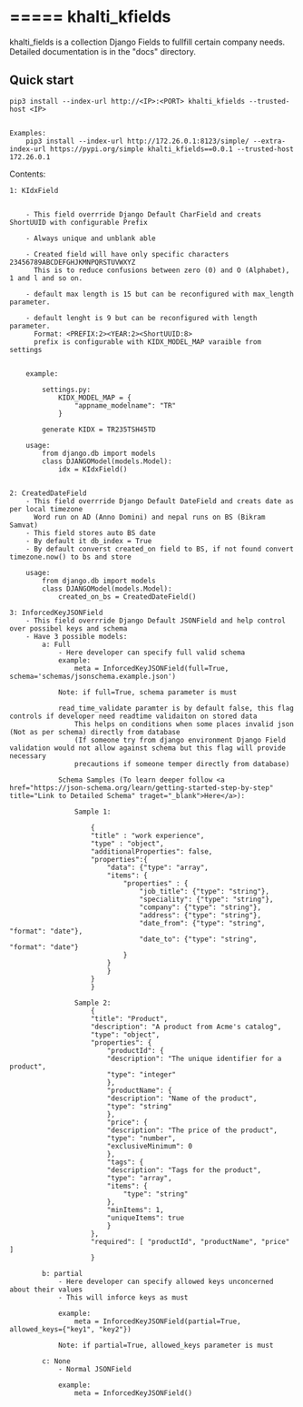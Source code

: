 =====
khalti_kfields
=====

khalti_fields is a collection Django Fields to fullfill certain company needs.
Detailed documentation is in the "docs" directory.

Quick start
-----------


	pip3 install --index-url http://<IP>:<PORT> khalti_kfields --trusted-host <IP>


	Examples:
		pip3 install --index-url http://172.26.0.1:8123/simple/ --extra-index-url https://pypi.org/simple khalti_kfields==0.0.1 --trusted-host 172.26.0.1



Contents:


	1: KIdxField

		
		- This field overrride Django Default CharField and creats ShortUUID with configurable Prefix
		
		- Always unique and unblank able
		
		- Created field will have only specific characters 23456789ABCDEFGHJKMNPQRSTUVWXYZ
		  This is to reduce confusions between zero (0) and O (Alphabet), 1 and l and so on.
		
		- default max length is 15 but can be reconfigured with max_length parameter.
		
		- default lenght is 9 but can be reconfigured with length parameter.
		  Format: <PREFIX:2><YEAR:2><ShortUUID:8>
		  prefix is configurable with KIDX_MODEL_MAP varaible from settings
		
		
		example: 
			
			settings.py:
				KIDX_MODEL_MAP = {
					"appname_modelname": "TR"
				}

			generate KIDX = TR235TSH45TD

		usage:
			from django.db import models
			class DJANGOModel(models.Model):
				idx = KIdxField()


	2: CreatedDateField
		- This field overrride Django Default DateField and creats date as per local timezone
		  Word run on AD (Anno Domini) and nepal runs on BS (Bikram Samvat)
		- This field stores auto BS date
		- By default it db_index = True
		- By default converst created_on field to BS, if not found convert timezone.now() to bs and store
	
		usage:
			from django.db import models
			class DJANGOModel(models.Model):
				created_on_bs = CreatedDateField()
	
	3: InforcedKeyJSONField
		- This field overrride Django Default JSONField and help control over possibel keys and schema
		- Have 3 possible models:
			a: Full 
				- Here developer can specify full valid schema
				example:
					meta = InforcedKeyJSONField(full=True, schema='schemas/jsonschema.example.json')
				
				Note: if full=True, schema parameter is must		

				read_time_validate paramter is by default false, this flag controls if developer need readtime validaiton on stored data
					This helps on conditions when some places invalid json (Not as per schema) directly from database 
					(If someone try from django environment Django Field validation would not allow against schema but this flag will provide necessary
					precautions if someone temper directly from database)
				
				Schema Samples (To learn deeper follow <a href="https://json-schema.org/learn/getting-started-step-by-step" title="Link to Detailed Schema" traget="_blank">Here</a>):
					
					Sample 1:

						{
						"title" : "work experience",
						"type" : "object",
						"additionalProperties": false,
						"properties":{
							"data": {"type": "array",
							"items": {
								"properties" : {
									"job_title": {"type": "string"},
									"speciality": {"type": "string"},
									"company": {"type": "string"},
									"address": {"type": "string"},
									"date_from": {"type": "string", "format": "date"},
									"date_to": {"type": "string", "format": "date"}
								}
							}
							}
						}
						}			

					Sample 2: 
						{   
						"title": "Product",
						"description": "A product from Acme's catalog",
						"type": "object",
						"properties": {
							"productId": {
							"description": "The unique identifier for a product",
							"type": "integer"
							},
							"productName": {
							"description": "Name of the product",
							"type": "string"
							},
							"price": {
							"description": "The price of the product",
							"type": "number",
							"exclusiveMinimum": 0
							},
							"tags": {
							"description": "Tags for the product",
							"type": "array",
							"items": {
								"type": "string"
							},
							"minItems": 1,
							"uniqueItems": true
							}
						},
						"required": [ "productId", "productName", "price" ]
						}

			b: partial 
				- Here developer can specify allowed keys unconcerned about their values
				- This will inforce keys as must
				
				example:
					meta = InforcedKeyJSONField(partial=True, allowed_keys={"key1", "key2"})
				
				Note: if partial=True, allowed_keys parameter is must		

			c: None 
				- Normal JSONField
				
				example:
					meta = InforcedKeyJSONField()
